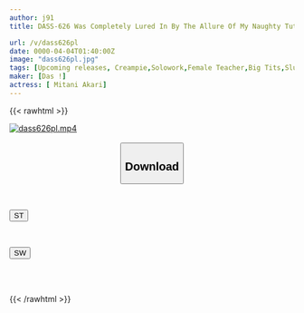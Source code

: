 ```yaml
---
author: j91
title: DASS-626 Was Completely Lured In By The Allure Of My Naughty Tutor's Big Breasts. Akane Mitani

url: /v/dass626pl
date: 0000-04-04T01:40:00Z
image: "dass626pl.jpg"
tags: [Upcoming releases, Creampie,Solowork,Female Teacher,Big Tits,Slut	]
maker: [Das !]
actress: [ Mitani Akari]
---
```



{{< rawhtml >}}

<div class="video" data-videoid="pending_link.html">
    <a href="javascript:;">
        <img src="/v/dass626pl/dass626pl.jpg" width="WIDTH" height="HEIGHT" alt="dass626pl.mp4" loading="lazy">
    </a>
</div>

<script type="text/javascript" src="https://j91.asia/asset/on-demand-pend.js"></script>

<br>
  <link rel="stylesheet" href="https://j91.asia/asset/bs5.css">
  
  <center>
  <button class="btn btn-primary" type="button" data-bs-toggle="collapse" data-bs-target=".multi-collapse" aria-expanded="false" aria-controls="multiCollapseExample1 multiCollapseExample2"><h2>Download</h2></button></center>
</p>
<div class="row">
  <div class="col">
    <div class="collapse multi-collapse" id="multiCollapseExample1">
      <div class="card card-body">
	      	      <br>
<div class="buttons">  
<p><a href="https://j91.asia/pending_link.html" target="_blank"><button class="btn-hover color-3"><i class="fa fa-download"></i> ST</button></a></p></div>
    </div>
  </div>
</div>
  <div class="col">
    <div class="collapse multi-collapse" id="multiCollapseExample2">
      <div class="card card-body">
	      <br>
<div class="buttons">
<p><a href="https://j91.asia/pending_link.html" target="_blank"><button class="btn-hover color-2"><i class="fa fa-download"></i> SW</button></a></p></div>
<br><br>
      </div>
    </div>
  </div>
</div>

{{< /rawhtml >}}